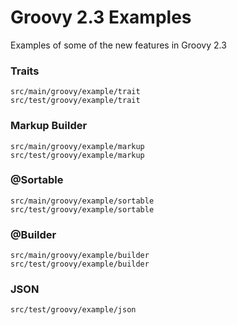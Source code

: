 # Groovy 2.3 Examples

Examples of some of the new features in Groovy 2.3

### Traits
    src/main/groovy/example/trait
    src/test/groovy/example/trait

### Markup Builder
    src/main/groovy/example/markup
    src/test/groovy/example/markup

### @Sortable
    src/main/groovy/example/sortable
    src/test/groovy/example/sortable

### @Builder
    src/main/groovy/example/builder
    src/test/groovy/example/builder

### JSON
    src/test/groovy/example/json
